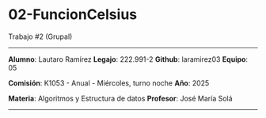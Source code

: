 # 02-FuncionCelsius

Trabajo #2 (Grupal)

---

**Alumno**: Lautaro Ramírez
**Legajo**: 222.991-2
**Github**: laramirez03
**Equipo**: 05

**Comisión**: K1053 - Anual - Miércoles, turno noche
**Año**: 2025

**Materia**: Algoritmos y Estructura de datos
**Profesor**: José María Solá

---